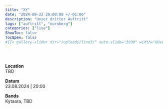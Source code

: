 ```yaml
---
title: "XY"
date: "2024-08-23 20:00:00 +/-01:00"
description: "Unser dritter Auftritt"
tags: ["auftritt", "nürnberg"]
categories: ["live"]
ShowToc: false
TocOpen: false
#{{< gallery-slider dir="/uploads/live3/" auto-slide="3000" width="80vw" height="500px" >}}
---
```


&nbsp;


**Location**  
TBD 

**Datum**  
23.08.2024 | 20:00  

**Bands**  
Kytaara, TBD
